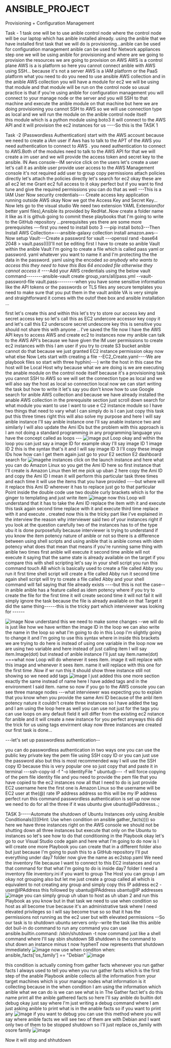 # ANSIBLE_PROJECT
Provisioning + Configuration Management


Task - 1
task one will be to use anible control node where the control node will be our laptop which has anible installed already. using the anible that we have installed first task that we will do is provisioning...anible can be used for configuration management anible can be used for Network appliances 
step one we will be using anible for provisioning and where are we going to provision the resources we are going to provision on AWS AWS is a control plane AWS is a is platform so here you cannot connect anible with AWS using SSH... because it's not a server AWS is a IAM platform or the PaaS platform what you need to do you need to use ansible AWS collection and in the anible AWS collection you will have a module for ec2 we will be using that module and that module will be run on the control node so usual practice is that if you're using anible for configuration management you will connect to your manage node or the server and you will SSH to that machine and execute the anible module on that machine but here we are doing provisioning you cannot SSH to AWS so we will use connection type as local and we will run the module on the anible control node itself  
this module which is a python module using boto3 it will connect to the AWS API and it will provision the ec2 instances for us ----So this is the TASK 1

Task -2 (Passwordless Authentication) 
start with the AWS account because we need to create a iAm user if Aws has to talk to the APT of the AWS you need authentication to connect to AWS . you need authentication to connect to AWS.Both of the  modules need to talk to the AWS API for that we will create a im user and we will provide the access token and secret key to the ansible.
IN Aws console--IM service click on the users let's create a user let's call it as anible  user provide user access to the AWS Management console it's not required add user to group copy permissions attach policies directly let's attach the policies directly let's search for ec2 okay these are all ec2 let me Grant ec2 full access to it okay perfect but if you want to find tune and give the required permissions you can do that as well ---This is a IAM User Now
security credentials--- Create access key application running outside AWS okay Now we got the Access Key and Secret Key...
 Now lets go to the visual studio We need two extension YAML Extension(for better yaml files),Ansible its provided by RedHat..Now create a folder name it like as it is github going to commit these playbooks that I'm going to write to the GitHub repository  ...prerequisites yes there are some more prerequisites ---first you need to install boto 3  ---pip install boto3---Then Install AWS Collection=---ansible-galaxy collection install amazon.aws--Now setup Vault---Create a password for vault ---openssl rand -base64 2048 > vault.pass((((I'll not be editing first I have to create so anible Vault within the anible Vault I'm going to create a file which is called pass yaml or password. yaml whatever you want to name it and I'm protecting the the data in the password. yaml using the encoded    *so anybody who wants to access this they need to have this Bas 64 encoded file otherwise they cannot access it* ----Add your AWS credentials using the below vault command--------ansible-vault create group_vars/all/pass.yml --vault-password-file vault.pass---------when you have some sensitive information like the API tokens or the passwords or TLS files any secure templates you need to make sure that you put them in the vault anible VA is very simple and straightforward it comes with the outof thee box and ansible installation ...

 first let's create this and within this let's try to store our access key and secret access key so let's call this as EC2 undercore accessor key copy it and let's call this E2 underscore secret undescore key this is sensitive you should not share this with anyone ..
 I've saved the file now I have the AWS API keys to access AWS and create ec2 to instances now my anible can talk to the AWS API's because we have given the IM user permissions to create ec2 instances with this I am user if you try to create S3 bucket anible cannot do that because we just granted EC2 instance permission okay now what else
 Now Lets start with creating a file --EC2_Create.yaml----We are playbook files so start with three hyphin(---) 
 write the host in this case the host will be Local Host why because what we are doing is we are executing the anable module on the control node itself because it's a provisioning task you cannot SSH to AWS so we will set the connection type as local and we will also say the host as local so connection local now we can start writing the task but how to write it let's say you don't know how to use 
 Google search for anible AWS collection and because we have already installed the anable AWS collection in the prerequisite section just scroll down search for what module you want to use I want to use e C2 instance module
 so I have two things that need to vary what I can simply do is I can just copy this task put this three times right this will also solve my purpose and here I will say anible instance I'll say anible instance one I'll say anable instance two and similarly I will also update the Ami IDs but the problem with this approach is I am not doing a standard programming in any programming language you have the concept called as loops  --- ![image](https://github.com/user-attachments/assets/503cdbad-14cc-4204-b871-217e0dc8721e)
put Loop okay and within the loop you can just say a image ID for example okay I'll say image ID 1 image ID 2 this is the syntax that's it and I will say image ID 3 I'll copy these image IDs how how can I get them again just go to your E2 section E2 dashboard search for ![image](https://github.com/user-attachments/assets/12464b21-f538-4273-8e7f-f3aff8965f68)he instances click on the launch instance and here what you can do Amazon Linux so you get the Ami ID here so first instance that I'll create is Amazon Linux then let me pick up uban 2 here copy the Ami ID and copy the Ami ID I mean it will perform this particular task three times and each time it will use the items that you have provided  ----but where will it replace this Ami ID wherever it has to replace just go to that particular Point inside the double code use two double curly brackets which is for the ginger to templating and just write item  ![image](https://github.com/user-attachments/assets/95a33631-9793-4851-a95f-70cdff512f76) 
now this Loop will understand that it has to take the Ami ID replace the item with it and execute this task again second time replace with it and execute third time replace with it and execute .
created now this is the tricky part like I've explained in the interview the reason why interviewer said two of your instances right if you look at the question carefully two of the instances has to of the type ubu it is done purposefully because interviewer is trying to understand if you know the item potency nature of anible or not so there is a difference between using shell scripts and using anible that is anible comes with idem potency what does that mean that means if you're running same thing with anible two times first anible will execute it second time anible will not execute it saying that the same state is already available on the target 
if you compare this with shell scripting let's say in your shell script you run this command touch AB which is basically used to create a file called Abby you run it first time shell script will create a file called Abby run it second time again shell script will try to create a file called Abby and your shell command will fail saying that file already exists ----but this is not the case--
in anible anible has a feature called as idem potency where if you try to create the file for the first time it will create second time it will not fail it will simply ignore the task because the file is already available on that Target it did the same thing------this is the tricky part which interviewer was looking for ------

![image](https://github.com/user-attachments/assets/912e36e5-1553-4adc-a184-90f0d6d8bea7)
Now understand this we need to make some changes --we will do is just like how we have written the image ID in the loop we can also write the name in the loop so what I'm going to do in this Loop I'm slightly going to change it and I'm going to use this syntax where in inside this brackets we are trying to do here is instead of using one variable in the loop now we are using two variable and here instead of just calling item I will say item.Image(dot)  but instead of anible instance I'll just say item.name(dot)    ===what now Loop will do whenever it sees item. image it will replace with this image and whenever it sees item. name it will replace with this one for the first time .Now if wr run this it should show three instance still not showing so we need add tags  ![image](https://github.com/user-attachments/assets/7bb0ee9c-f683-4aad-9c53-a3aef8b068ae)
I just added this one more section exactly the same instead of name here I have added tags and in the environment I said item. name so now if you go to the AWS console you can see three manage nodes  ---what interviewer was expecting you to explain that you know when you provide the same Ami ID because of the anbl item potency nature it couldn't create three instances so I have added the tag and I am using the loop here as well you can use not just for the tags you can use loops on any default field it will differ from the existing ec2 nstance for anible and it will create a new instance for you perfect anyways this did the trick for us using tags envirment okay now three instances are created our first task is done...

---let's set up passwordless authentication--

 you can do passwordless authentication in two ways one you can use the public key private key the pem file using SSH copy ID or you can just use the password also but this is most recommended way I will use the SSH copy ID because this is very popular one so just copy that and paste it in terminal ---ssh-copy-id -f "-o IdentityFile <PATH TO PEM FILE>" ubuntu@<INSTANCE-PUBLIC-IP>--- -f will force copying of the pem file identity file and you need to provide the pem file that you have copied to the ec2 instances now all that I need to do is just provide EC2 username here the first one is Amazon Linux so the username will be EC2 user at the(@) rate IP address address so this will be my IP address perfect run this command passwordless authentication is set up now now we need to do for all the three if it was ubuntu give ubuntu@IPaddresss..;

TASK 3-----Automate the shutdown of Ubuntu Instances only using Ansible Conditionals(((((Hint: Use when condition on ansible gather_facts))))
so here we have three instances right on the AWS console we should not be shutting down all three instances but execute that only on the Ubuntu to instances so let's see how to do that conditioning in the Playbook okay let's go to our Visual Studio code again and here what I'm going to do now is I will create one more Playbook you can create that in a different folder also but just because I'm going to push this to a GitHub repository I'll put everything under day7 folder now give the name as ec2stop.yaml   We need the inventory file because I want to connect to this EC2 instances and run that command for that what I'm going to do is inside day7 folder I need a inventory file inventory.ini  if you want to group The Host you can group I am okay not grouping also but let me just create a group called all which is equivalent to not creating any
 group and simply copy this IP address ec2 - user@IPAddress this followed by ubantu@IPAddress ubantu@IP addresses![image](https://github.com/user-attachments/assets/ef101f29-9298-4593-99ff-a6c661f35e81)  you can simply group uh uban to host as uh uban 2 and run this Playbook as you know but in that task we need to use when condition 
 so host as all become true because it's an administrative task where I need elevated privileges so I will say become true so so that it has the permissions not running as the ec2 user but with elevated permissions  --So our task is to shutdown ubuntu servers only--write the task like this anible dot buil-in do command to run any command you can use ansible.builtin.command: /sbin/shutdown -t now command just like a shell command where I'll say sbin shutdown SB shutdown is the command to shut down an instance minus t now hyphenT now represents that shutdown immediately  ![image](https://github.com/user-attachments/assets/324bd192-51f0-40cd-b00a-26315c09970b)
now use when conditon when:
       ansible_facts['os_family'] == "Debian" ![image](https://github.com/user-attachments/assets/8cca172a-579d-4779-9cfc-97810941841e)

  this condition is actually coming from gather facts whenever you run gather facts I always used to tell you when you run gather facts which is the first step of the anable Playbook anible collects all the information from your target machines which is your manage nodes 
       what information is it collecting because in the when condition I am using the information which anible what we can do is we can see what is in The Gather fact let's do this name print all the anible gathered facts so here I'll say anible do builtin dot debug okay just say where I'm just writing a debug command where I am just asking anible to print what is in the anable facts so if you want to print any ![image](https://github.com/user-attachments/assets/220dac97-d511-4952-9be9-cc2c6136dac5)  if you want to debug you can use this method where you will say where anible facts
we will see two of them are with Debian and I want only two of them to be stopped shutdown so I'll just replace os_family with osore family
  ![image](https://github.com/user-attachments/assets/237260f3-d3b6-4874-8af7-96e5d63c0726)

Now it will stop and shhutdown


